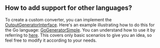 ## How to add support for other languages?

To create a custom converter, you can implement the [OutputGeneratorInterface](/src/OutputGenerator/OutputGeneratorInterface.php). Here's an example illustrating how to do this for the Go language: [GoGeneratorSimple](/tests/GoOutputGeneratorSimple.php). You can understand how to use it by referring to [here](/tests/GoGeneratorSimpleTest.php). This covers only basic scenarios to give you an idea, so feel free to modify it according to your needs.
